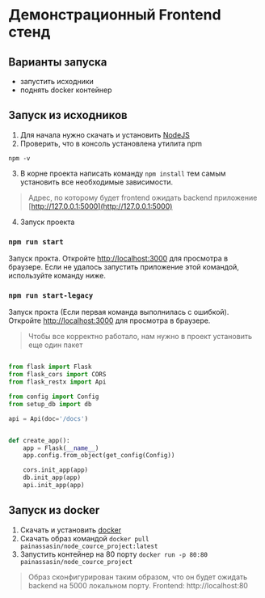 # Демонстрационный Frontend стенд

## Варианты запуска
- запустить исходники
- поднять docker контейнер

## Запуск из исходников

1. Для начала нужно скачать и установить [NodeJS](https://nodejs.org/en/download/)
2. Проверить, что в консоль установлена утилита npm

```shell
npm -v
```

3. В корне проекта написать команду `npm install` тем самым установить все необходимые зависимости.

>  Адрес, по которому будет frontend ожидать backend 
> приложение [http://127.0.0.1:5000](http://127.0.0.1:5000)

4. Запуск проекта

### `npm run start`

Запуск прокта. Откройте [http://localhost:3000](http://localhost:3000) для просмотра в браузере.
Если не удалось запустить приложение этой командой, используйте команду ниже.

### ```npm run start-legacy```

Запуск прокта (Если первая команда выполнилась с ошибкой). Откройте [http://localhost:3000](http://localhost:3000) для просмотра в браузере.

> Чтобы все корректно работало, нам нужно в проект установить еще один пакет
```python

from flask import Flask
from flask_cors import CORS
from flask_restx import Api

from config import Config
from setup_db import db

api = Api(doc='/docs')


def create_app():
    app = Flask(__name__)
    app.config.from_object(get_config(Config))

    cors.init_app(app)
    db.init_app(app)
    api.init_app(app)
```

## Запуск из docker

1. Скачать и установить [docker](https://docs.docker.com/engine/install/)
2. Скачать образ командой `docker pull painassasin/node_cource_project:latest`
3. Запустить контейнер на 80 порту `docker run -p 80:80 painassasin/node_cource_project`

>Образ сконфигурирован таким образом, что он будет ожидать 
> backend на 5000 локальном порту. Frontend: http://localhost:80
